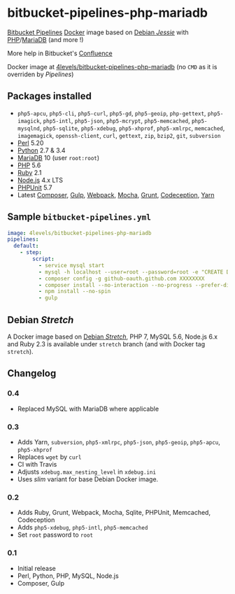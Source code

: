 # bitbucket-pipelines-php-mariadb

[Bitbucket Pipelines](https://bitbucket.org/product/features/pipelines) [Docker](https://www.docker.com/) image based on [Debian _Jessie_](https://www.debian.org/releases/jessie/) with [PHP](http://php.net/)/[MariaDB](https://www.mariadb.org) (and more !)

More help in Bitbucket's [Confluence](https://confluence.atlassian.com/bitbucket/bitbucket-pipelines-beta-792496469.html)

Docker image at [4levels/bitbucket-pipelines-php-mariadb](https://hub.docker.com/r/4levels/bitbucket-pipelines-php-mariadb/) (no `CMD` as it is overriden by *Pipelines*)

## Packages installed

 - `php5-apcu`, `php5-cli`, `php5-curl`, `php5-gd`, `php5-geoip`, `php-gettext`, `php5-imagick`, `php5-intl`, `php5-json`, `php5-mcrypt`, `php5-memcached`, `php5-mysqlnd`, `php5-sqlite`, `php5-xdebug`, `php5-xhprof`, `php5-xmlrpc`, `memcached`, `imagemagick`, `openssh-client`, `curl`, `gettext`, `zip`, `bzip2`, `git`, `subversion`
 - [Perl](https://www.perl.org/) 5.20
 - [Python](https://www.python.org/) 2.7 & 3.4
 - [MariaDB](https://www.mariadb.org/) 10 (user `root:root`)
 - [PHP](http://www.php.net/) 5.6
 - [Ruby](https://www.ruby-lang.org/) 2.1
 - [Node.js](https://nodejs.org/) 4.x LTS
 - [PHPUnit](https://phpunit.de/) 5.7
 - Latest [Composer](https://getcomposer.org/), [Gulp](http://gulpjs.com/), [Webpack](https://webpack.github.io/), [Mocha](https://mochajs.org/), [Grunt](http://gruntjs.com/), [Codeception](https://codeception.com/), [Yarn](https://yarnpkg.com/)

## Sample `bitbucket-pipelines.yml`

```YAML
image: 4levels/bitbucket-pipelines-php-mariadb
pipelines:
  default:
    - step:
        script:
          - service mysql start
          - mysql -h localhost --user=root --password=root -e "CREATE DATABASE test;"
          - composer config -g github-oauth.github.com XXXXXXXX
          - composer install --no-interaction --no-progress --prefer-dist
          - npm install --no-spin
          - gulp
```

## Debian _Stretch_

A Docker image based on [Debian _Stretch_](https://www.debian.org/releases/stretch/), PHP 7, MySQL 5.6, Node.js 6.x and Ruby 2.3 is available under `stretch` branch (and with Docker tag `stretch`).

## Changelog

### 0.4

 - Replaced MySQL with MariaDB where applicable

### 0.3

 - Adds Yarn, `subversion`, `php5-xmlrpc`, `php5-json`, `php5-geoip`, `php5-apcu`, `php5-xhprof`
 - Replaces `wget` by `curl`
 - CI with Travis
 - Adjusts `xdebug.max_nesting_level` in `xdebug.ini`
 - Uses *slim* variant for base Debian Docker image.

### 0.2

 - Adds Ruby, Grunt, Webpack, Mocha, Sqlite, PHPUnit, Memcached, Codeception
 - Adds `php5-xdebug`, `php5-intl`, `php5-memcached`
 - Set `root` password to `root`

### 0.1

 - Initial release
 - Perl, Python, PHP, MySQL, Node.js
 - Composer, Gulp
